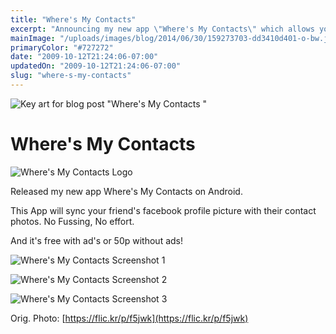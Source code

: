 ```yaml
---
title: "Where's My Contacts"
excerpt: "Announcing my new app \"Where's My Contacts\" which allows you to sync up your Facebook friends profile picture with your phonebooks photos."
mainImage: "/uploads/images/blog/2014/06/30/159273703-dd3410d401-o-bw.jpg"
primaryColor: "#727272"
date: "2009-10-12T21:24:06-07:00"
updatedOn: "2009-10-12T21:24:06-07:00"
slug: "where-s-my-contacts"
---
```

![Key art for blog post "Where's My Contacts "](/uploads/images/blog/2014/06/30/159273703-dd3410d401-o-bw.jpg)

# Where's My Contacts 

![Where's My Contacts Logo](/uploads/images/blog/2009/10/WheresMyContactLogo.png "400")

Released my new app Where's My Contacts on Android.

This App will sync your friend's facebook profile picture with their contact photos. No Fussing, No effort.

And it's free with ad's or 50p without ads! 

![Where's My Contacts Screenshot 1](/uploads/images/blog/2009/10/screenshot11.png)

![Where's My Contacts Screenshot 2](/uploads/images/blog/2009/10/screenshot21.png)

![Where's My Contacts Screenshot 3](/uploads/images/blog/2009/10/screenshot31.png)

Orig. Photo: [https://flic.kr/p/f5jwk](https://flic.kr/p/f5jwk)